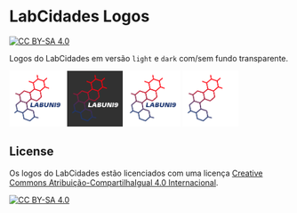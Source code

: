 # LabCidades Logos

[![CC BY-SA
4.0](https://img.shields.io/badge/License-CC%20BY--SA%204.0-lightgrey.svg)](http://creativecommons.org/licenses/by-sa/4.0/)

Logos do LabCidades em versão `light` e `dark` com/sem fundo transparente.

<img src="light/png/logo2.png" width=100> <img src="dark/png/logo3.png" width=100> <img src="fundo_transparente/png/logo1.png" width=100> <img src="fundo_transparente/png/logo2.png" width=100>

## License

Os logos do LabCidades estão licenciados com uma licença [Creative Commons Atribuição-CompartilhaIgual 4.0 Internacional](http://creativecommons.org/licenses/by-sa/4.0/).

[![CC BY-SA 4.0](https://licensebuttons.net/l/by-sa/4.0/88x31.png)](http://creativecommons.org/licenses/by-sa/4.0/)
